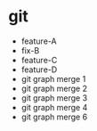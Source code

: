# git
 - feature-A
 - fix-B
 - feature-C
 - feature-D
 - git graph merge 1
 - git graph merge 2
 - git graph merge 3
 - git graph merge 4
 - git graph merge 6
